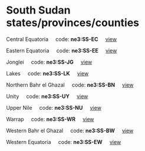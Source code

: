 # South Sudan states/provinces/counties
Central Equatoria&nbsp;&nbsp;&nbsp;&nbsp;&nbsp;code: **ne3:SS-EC**&nbsp;&nbsp;&nbsp;&nbsp;&nbsp;[view](../../export/geojson/medium/ne3/ss/ec.geojson)&nbsp;&nbsp;&nbsp;&nbsp;&nbsp;


Eastern Equatoria&nbsp;&nbsp;&nbsp;&nbsp;&nbsp;code: **ne3:SS-EE**&nbsp;&nbsp;&nbsp;&nbsp;&nbsp;[view](../../export/geojson/medium/ne3/ss/ee.geojson)&nbsp;&nbsp;&nbsp;&nbsp;&nbsp;


Jonglei&nbsp;&nbsp;&nbsp;&nbsp;&nbsp;code: **ne3:SS-JG**&nbsp;&nbsp;&nbsp;&nbsp;&nbsp;[view](../../export/geojson/medium/ne3/ss/jg.geojson)&nbsp;&nbsp;&nbsp;&nbsp;&nbsp;


Lakes&nbsp;&nbsp;&nbsp;&nbsp;&nbsp;code: **ne3:SS-LK**&nbsp;&nbsp;&nbsp;&nbsp;&nbsp;[view](../../export/geojson/medium/ne3/ss/lk.geojson)&nbsp;&nbsp;&nbsp;&nbsp;&nbsp;


Northern Bahr el Ghazal&nbsp;&nbsp;&nbsp;&nbsp;&nbsp;code: **ne3:SS-BN**&nbsp;&nbsp;&nbsp;&nbsp;&nbsp;[view](../../export/geojson/medium/ne3/ss/bn.geojson)&nbsp;&nbsp;&nbsp;&nbsp;&nbsp;


Unity&nbsp;&nbsp;&nbsp;&nbsp;&nbsp;code: **ne3:SS-UY**&nbsp;&nbsp;&nbsp;&nbsp;&nbsp;[view](../../export/geojson/medium/ne3/ss/uy.geojson)&nbsp;&nbsp;&nbsp;&nbsp;&nbsp;


Upper Nile&nbsp;&nbsp;&nbsp;&nbsp;&nbsp;code: **ne3:SS-NU**&nbsp;&nbsp;&nbsp;&nbsp;&nbsp;[view](../../export/geojson/medium/ne3/ss/nu.geojson)&nbsp;&nbsp;&nbsp;&nbsp;&nbsp;


Warrap&nbsp;&nbsp;&nbsp;&nbsp;&nbsp;code: **ne3:SS-WR**&nbsp;&nbsp;&nbsp;&nbsp;&nbsp;[view](../../export/geojson/medium/ne3/ss/wr.geojson)&nbsp;&nbsp;&nbsp;&nbsp;&nbsp;


Western Bahr el Ghazal&nbsp;&nbsp;&nbsp;&nbsp;&nbsp;code: **ne3:SS-BW**&nbsp;&nbsp;&nbsp;&nbsp;&nbsp;[view](../../export/geojson/medium/ne3/ss/bw.geojson)&nbsp;&nbsp;&nbsp;&nbsp;&nbsp;


Western Equatoria&nbsp;&nbsp;&nbsp;&nbsp;&nbsp;code: **ne3:SS-EW**&nbsp;&nbsp;&nbsp;&nbsp;&nbsp;[view](../../export/geojson/medium/ne3/ss/ew.geojson)&nbsp;&nbsp;&nbsp;&nbsp;&nbsp;

